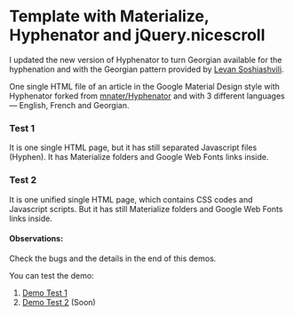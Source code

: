 # Template with Materialize, Hyphenator and jQuery.nicescroll
I updated the new version of Hyphenator to turn Georgian available for the hyphenation and with the Georgian pattern provided by [Levan Soshiashvili](https://github.com/shoshia).

One single HTML file of an article in the Google Material Design style with Hyphenator forked from [mnater/Hyphenator](https://github.com/mnater/Hyphenator) and with 3 different languages — English, French and Georgian.

### Test 1
It is one single HTML page, but it has still separated Javascript files (Hyphen). It has Materialize folders and Google Web Fonts links inside.

### Test 2
It is one unified single HTML page, which contains CSS codes and Javascript scripts. But it has still Materialize folders and Google Web Fonts links inside.

#### Observations:
Check the bugs and the details in the end of this demos.

You can test the demo:

1. [Demo Test 1](https://gusbemacbe.github.io/georgian-hyphen-material-article/)
2. [Demo Test 2]() (Soon)

